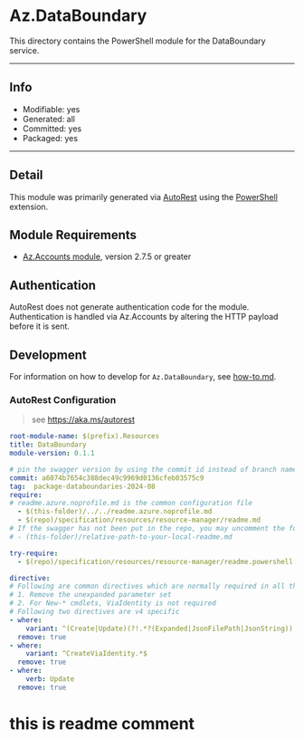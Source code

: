 <!-- region Generated -->
# Az.DataBoundary
This directory contains the PowerShell module for the DataBoundary service.

---
## Info
- Modifiable: yes
- Generated: all
- Committed: yes
- Packaged: yes

---
## Detail
This module was primarily generated via [AutoRest](https://github.com/Azure/autorest) using the [PowerShell](https://github.com/Azure/autorest.powershell) extension.

## Module Requirements
- [Az.Accounts module](https://www.powershellgallery.com/packages/Az.Accounts/), version 2.7.5 or greater

## Authentication
AutoRest does not generate authentication code for the module. Authentication is handled via Az.Accounts by altering the HTTP payload before it is sent.

## Development
For information on how to develop for `Az.DataBoundary`, see [how-to.md](how-to.md).
<!-- endregion -->

### AutoRest Configuration
> see https://aka.ms/autorest

```yaml
root-module-name: $(prefix).Resources
title: DataBoundary
module-version: 0.1.1

# pin the swagger version by using the commit id instead of branch name
commit: a6074b7654c388dec49c9969d0136cfeb03575c9
tag:  package-databoundaries-2024-08
require:
# readme.azure.noprofile.md is the common configuration file
  - $(this-folder)/../../readme.azure.noprofile.md
  - $(repo)/specification/resources/resource-manager/readme.md
# If the swagger has not been put in the repo, you may uncomment the following line and refer to it locally
# - (this-folder)/relative-path-to-your-local-readme.md

try-require: 
  - $(repo)/specification/resources/resource-manager/readme.powershell.md

directive:
# Following are common directives which are normally required in all the RPs
# 1. Remove the unexpanded parameter set
# 2. For New-* cmdlets, ViaIdentity is not required
# Following two directives are v4 specific
- where:
    variant: ^(Create|Update)(?!.*?(Expanded|JsonFilePath|JsonString))
  remove: true
- where:
    variant: ^CreateViaIdentity.*$
  remove: true
- where:
    verb: Update
  remove: true

  ```

# this is readme comment
